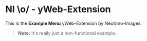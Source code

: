 # NI \o/ - yWeb-Extension

This is the  **Example Menu** yWeb-Extension by Neutrino-Images.

> **Note:** It's really just a non-functional example.
